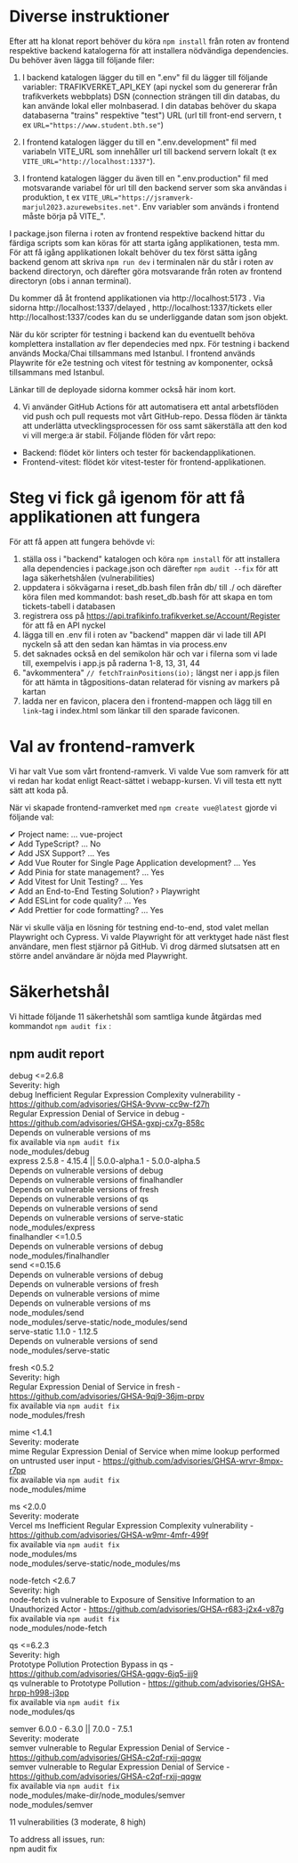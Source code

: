 # Diverse instruktioner

Efter att ha klonat report behöver du köra ```npm install``` från roten av frontend respektive backend katalogerna för att installera nödvändiga dependencies. Du behöver även lägga till följande filer:  

1. I backend katalogen lägger du till en ".env" fil du lägger till följande variabler: 
TRAFIKVERKET_API_KEY (api nyckel som du genererar från trafikverkets webbplats)
DSN (connection strängen till din databas, du kan använde lokal eller molnbaserad. I din databas behöver du skapa databaserna "trains" respektive "test")
URL (url till front-end servern, t ex ```URL="https://www.student.bth.se"```)

2. I frontend katalogen lägger du till en ".env.development" fil med variabeln VITE_URL som innehåller url till backend servern lokalt (t ex ```VITE_URL="http://localhost:1337"```).

3. I frontend katalogen lägger du även till en ".env.production" fil med motsvarande variabel för url till den backend server som ska användas i produktion, t ex ```VITE_URL="https://jsramverk-marjul2023.azurewebsites.net"```. Env variabler som används i frontend måste börja på VITE_".

I package.json filerna i roten av frontend respektive backend hittar du färdiga scripts som kan köras för att starta igång applikationen, testa mm. För att få igång applikationen lokalt behöver du tex först sätta igång backend genom att skriva ```npm run dev``` i terminalen när du står i roten av backend directoryn, och därefter göra motsvarande från roten av frontend directoryn (obs i annan terminal).

Du kommer då åt frontend applikationen via http://localhost:5173 . Via sidorna http://localhost:1337/delayed , http://localhost:1337/tickets eller http://localhost:1337/codes kan du se underliggande datan som json objekt.

När du kör scripter för testning i backend kan du eventuellt behöva komplettera installation av fler dependecies med npx. För testning i backend används Mocka/Chai tillsammans med Istanbul. I frontend används Playwrite för e2e testning och vitest för testning av komponenter, också tillsammans med Istanbul.


Länkar till de deployade sidorna kommer också här inom kort.

4. Vi använder GitHub Actions för att automatisera ett antal arbetsflöden vid push och pull requests mot vårt GitHub-repo. Dessa flöden är tänkta att underlätta utvecklingsprocessen för oss samt säkerställa att den kod vi vill merge:a är stabil. Följande flöden för vårt repo:

* Backend: flödet kör linters och tester för backendapplikationen.
* Frontend-vitest: flödet kör vitest-tester för frontend-applikationen.


# Steg vi fick gå igenom för att få applikationen att fungera  

För att få appen att fungera behövde vi:  

1. ställa oss i "backend" katalogen och köra ```npm install``` för att installera alla dependencies i package.json och därefter ```npm audit --fix``` för att laga säkerhetshålen (vulnerabilities)
2. uppdatera i sökvägarna i reset_db.bash filen från db/ till ./ och därefter köra filen med kommandot: bash reset_db.bash för att skapa en tom tickets-tabell i databasen
3. registrera oss på https://api.trafikinfo.trafikverket.se/Account/Register för att få en API nyckel
4. lägga till en .env fil i roten av "backend" mappen där vi lade till API nyckeln så att den sedan kan hämtas in via process.env
5. det saknades också en del semikolon här och var i filerna som vi lade till, exempelvis i app.js på raderna 1-8, 13, 31, 44
6. "avkommentera" ```// fetchTrainPositions(io);``` längst ner i app.js filen för att hämta in tågpositions-datan relaterad för visning av markers på kartan
7. ladda ner en favicon, placera den i frontend-mappen och lägg till en ``` link ```-tag i index.html som länkar till den sparade faviconen.

# Val av frontend-ramverk

Vi har valt Vue som vårt frontend-ramverk. Vi valde Vue som ramverk för att vi redan har kodat enligt React-sättet i webapp-kursen. Vi vill testa ett nytt sätt att koda på.  

När vi skapade frontend-ramverket med ``` npm create vue@latest ``` gjorde vi följande val:  

✔ Project name: … vue-project  
✔ Add TypeScript? … No  
✔ Add JSX Support? … Yes  
✔ Add Vue Router for Single Page Application development? … Yes  
✔ Add Pinia for state management? … Yes  
✔ Add Vitest for Unit Testing? … Yes  
✔ Add an End-to-End Testing Solution? › Playwright  
✔ Add ESLint for code quality? … Yes  
✔ Add Prettier for code formatting? … Yes  

När vi skulle välja en lösning för testning end-to-end, stod valet mellan Playwright och Cypress. Vi valde Playwright för att verktyget hade näst flest användare, men flest stjärnor på GitHub. Vi drog därmed slutsatsen att en större andel användare är nöjda med Playwright.

# Säkerhetshål  

Vi hittade följande 11 säkerhetshål som samtliga kunde åtgärdas med kommandot ```npm audit fix``` :


## npm audit report

debug  <=2.6.8  
Severity: high  
debug Inefficient Regular Expression Complexity vulnerability - https://github.com/advisories/GHSA-9vvw-cc9w-f27h  
Regular Expression Denial of Service in debug - https://github.com/advisories/GHSA-gxpj-cx7g-858c  
Depends on vulnerable versions of ms  
fix available via `npm audit fix`  
node_modules/debug  
  express  2.5.8 - 4.15.4 || 5.0.0-alpha.1 - 5.0.0-alpha.5  
  Depends on vulnerable versions of debug  
  Depends on vulnerable versions of finalhandler  
  Depends on vulnerable versions of fresh  
  Depends on vulnerable versions of qs  
  Depends on vulnerable versions of send  
  Depends on vulnerable versions of serve-static  
  node_modules/express  
  finalhandler  <=1.0.5  
  Depends on vulnerable versions of debug  
  node_modules/finalhandler  
  send  <=0.15.6  
  Depends on vulnerable versions of debug  
  Depends on vulnerable versions of fresh  
  Depends on vulnerable versions of mime  
  Depends on vulnerable versions of ms  
  node_modules/send  
  node_modules/serve-static/node_modules/send  
    serve-static  1.1.0 - 1.12.5  
    Depends on vulnerable versions of send  
    node_modules/serve-static  

fresh  <0.5.2  
Severity: high  
Regular Expression Denial of Service in fresh - https://github.com/advisories/GHSA-9qj9-36jm-prpv  
fix available via `npm audit fix`  
node_modules/fresh  

mime  <1.4.1  
Severity: moderate  
mime Regular Expression Denial of Service when mime lookup performed on untrusted user input - https://github.com/advisories/GHSA-wrvr-8mpx-r7pp  
fix available via `npm audit fix`  
node_modules/mime  

ms  <2.0.0  
Severity: moderate  
Vercel ms Inefficient Regular Expression Complexity vulnerability - https://github.com/advisories/GHSA-w9mr-4mfr-499f  
fix available via `npm audit fix`  
node_modules/ms  
node_modules/serve-static/node_modules/ms  

node-fetch  <2.6.7  
Severity: high  
node-fetch is vulnerable to Exposure of Sensitive Information to an Unauthorized Actor - https://github.com/advisories/GHSA-r683-j2x4-v87g  
fix available via `npm audit fix`  
node_modules/node-fetch  

qs  <=6.2.3  
Severity: high  
Prototype Pollution Protection Bypass in qs - https://github.com/advisories/GHSA-gqgv-6jq5-jjj9  
qs vulnerable to Prototype Pollution - https://github.com/advisories/GHSA-hrpp-h998-j3pp  
fix available via `npm audit fix`  
node_modules/qs  

semver  6.0.0 - 6.3.0 || 7.0.0 - 7.5.1  
Severity: moderate  
semver vulnerable to Regular Expression Denial of Service - https://github.com/advisories/GHSA-c2qf-rxjj-qqgw  
semver vulnerable to Regular Expression Denial of Service - https://github.com/advisories/GHSA-c2qf-rxjj-qqgw  
fix available via `npm audit fix`  
node_modules/make-dir/node_modules/semver  
node_modules/semver  

11 vulnerabilities (3 moderate, 8 high)  

To address all issues, run:  
  npm audit fix  
